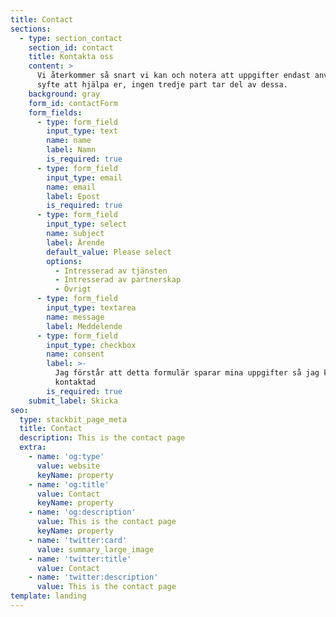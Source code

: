 ```yaml
---
title: Contact
sections:
  - type: section_contact
    section_id: contact
    title: Kontakta oss
    content: >
      Vi återkommer så snart vi kan och notera att uppgifter endast används i
      syfte att hjälpa er, ingen tredje part tar del av dessa.
    background: gray
    form_id: contactForm
    form_fields:
      - type: form_field
        input_type: text
        name: name
        label: Namn
        is_required: true
      - type: form_field
        input_type: email
        name: email
        label: Epost
        is_required: true
      - type: form_field
        input_type: select
        name: subject
        label: Ärende
        default_value: Please select
        options:
          - Intresserad av tjänsten
          - Intresserad av partnerskap
          - Övrigt
      - type: form_field
        input_type: textarea
        name: message
        label: Meddelende
      - type: form_field
        input_type: checkbox
        name: consent
        label: >-
          Jag förstår att detta formulär sparar mina uppgifter så jag kan bli
          kontaktad
        is_required: true
    submit_label: Skicka
seo:
  type: stackbit_page_meta
  title: Contact
  description: This is the contact page
  extra:
    - name: 'og:type'
      value: website
      keyName: property
    - name: 'og:title'
      value: Contact
      keyName: property
    - name: 'og:description'
      value: This is the contact page
      keyName: property
    - name: 'twitter:card'
      value: summary_large_image
    - name: 'twitter:title'
      value: Contact
    - name: 'twitter:description'
      value: This is the contact page
template: landing
---
```


